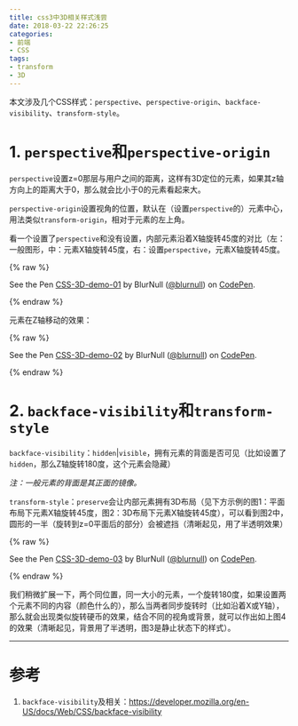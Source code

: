 ```yaml
---
title: css3中3D相关样式浅尝
date: 2018-03-22 22:26:25
categories:
- 前端
- CSS
tags:
- transform
- 3D
---
```


本文涉及几个CSS样式：`perspective`、`perspective-origin`、`backface-visibility`、`transform-style`。

# 1. `perspective`和`perspective-origin`

`perspective`设置z=0那层与用户之间的距离，这样有3D定位的元素，如果其z轴方向上的距离大于0，那么就会比小于0的元素看起来大。

`perspective-origin`设置视角的位置，默认在（设置`perspective`的）元素中心，用法类似`transform-origin`，相对于元素的左上角。

<!--more-->

看一个设置了`perspective`和没有设置，内部元素沿着X轴旋转45度的对比（左：一般图形，中：元素X轴旋转45度，右：设置`perspective`，元素X轴旋转45度。

{% raw %}
<p data-height="212" data-theme-id="dark" data-slug-hash="zWwXwR" data-default-tab="css,result" data-user="blurnull" data-embed-version="2" data-pen-title="CSS-3D-demo-01" class="codepen">See the Pen <a href="https://codepen.io/blurnull/pen/zWwXwR/">CSS-3D-demo-01</a> by BlurNull (<a href="https://codepen.io/blurnull">@blurnull</a>) on <a href="https://codepen.io">CodePen</a>.</p>
<script async src="https://static.codepen.io/assets/embed/ei.js"></script>
{% endraw %}

元素在Z轴移动的效果：

{% raw %}
<p data-height="224" data-theme-id="dark" data-slug-hash="jzwOWJ" data-default-tab="result" data-user="blurnull" data-embed-version="2" data-pen-title="CSS-3D-demo-02" class="codepen">See the Pen <a href="https://codepen.io/blurnull/pen/jzwOWJ/">CSS-3D-demo-02</a> by BlurNull (<a href="https://codepen.io/blurnull">@blurnull</a>) on <a href="https://codepen.io">CodePen</a>.</p>
<script async src="https://static.codepen.io/assets/embed/ei.js"></script>
{% endraw %}

# 2. `backface-visibility`和`transform-style`

`backface-visibility`：`hidden`|`visible`，拥有元素的背面是否可见（比如设置了`hidden`，那么Z轴旋转180度，这个元素会隐藏）

*注：一般元素的背面是其正面的镜像。*

`transform-style`：`preserve`会让内部元素拥有3D布局（见下方示例的图1：平面布局下元素X轴旋转45度，图2：3D布局下元素X轴旋转45度），可以看到图2中，圆形的一半（旋转到z=0平面后的部分）会被遮挡（清晰起见，用了半透明效果）

{% raw %}
<p data-height="240" data-theme-id="dark" data-slug-hash="ZxyEWz" data-default-tab="result" data-user="blurnull" data-embed-version="2" data-pen-title="CSS-3D-demo-03" class="codepen">See the Pen <a href="https://codepen.io/blurnull/pen/ZxyEWz/">CSS-3D-demo-03</a> by BlurNull (<a href="https://codepen.io/blurnull">@blurnull</a>) on <a href="https://codepen.io">CodePen</a>.</p>
<script async src="https://static.codepen.io/assets/embed/ei.js"></script>
{% endraw %}

我们稍微扩展一下，两个同位置，同一大小的元素，一个旋转180度，如果设置两个元素不同的内容（颜色什么的），那么当两者同步旋转时（比如沿着X或Y轴），那么就会出现类似旋转硬币的效果，结合不同的视角或背景，就可以作出如上图4的效果（清晰起见，背景用了半透明，图3是静止状态下的样式）。

-----
# 参考

1. `backface-visibility`及相关：https://developer.mozilla.org/en-US/docs/Web/CSS/backface-visibility
